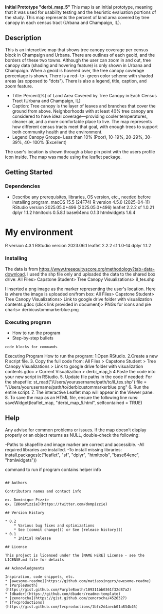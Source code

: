 **Initial Prototype "derbi_map_5"**
This map is an initial prototype, meaning that it was used for usability testing and the heuristic evaluation portions of the study. This map represents the percent of land area covered by tree canopy in each census tract (Urbana and Champaign, IL). 
## Description
This is an interactive map that shows tree canopy coverage per census block in Champaign and Urbana. There are outlines of each geoid, and the borders of these two towns. Although the user can zoom in and out, tree canopy data (shading and hovering feature) is only shown in Urbana and Champaign.
When a geoid is hovered over, the tree canopy coverage percentage is shown.
There is a red- to- green color scheme with shaded areas (as opposed to "dots"). There is also a legend, title, caption, and zoom feature. 
- Title: Percent(%) of Land Area Covered by Tree Canopy in Each Census Tract (Urbana and Champaign, IL)
- Caption: Tree canopy is the layer of leaves and branches that cover the ground from above. Neighborhoods with at least 40% tree canopy are considered to have ideal coverage—providing cooler temperatures, cleaner air, and a more comfortable place to live. The map represents how different census tracts meet that goal, with enough trees to support both community health and the environment.
- Legend Canopy Groups- Less than 10% (Poor), 10-19%, 20-29%, 30-39%, 40- 100% (Excellent)

The user's location is shown through a blue pin point with the users profile icon inside. The map was made using the leaflet package.
## Getting Started

### Dependencies

* Describe any prerequisites, libraries, OS version, etc., needed before installing program.
macOS 15.5 (24F74)
R version 4.5.0 (2025-04-11)
RStudio version 2025.05.0+496 (2025.05.0+496)
leaflet 2.2.2
sf 1.0.21
dplyr 1.1.2
htmltools 0.5.8.1
base64enc 0.1.3
htmlwidgets 1.6.4


# My environment
R version 4.3.1
RStudio version 2023.06.1
leaflet 2.2.2
sf 1.0-14
dplyr 1.1.2


### Installing
The data is from https://www.treeequityscore.org/methodology?tab=data-download. I used the shp file only and uploaded the data to the shared box drive: All Files> Capstone Student> Tree Canopy Visualizations> il_tes.shp

I inserted a png image as the marker representing the user's location. Here is where the image is uploaded on/from box: All Files> Capstone Student> Tree Canopy Visualizations> Link to google drive folder with visualization contents.gdoc (click link provided in document)> PNGs for icons and pie charts> derbicustommarkerblue.png


### Executing program

* How to run the program
* Step-by-step bullets
```
code blocks for commands
```
Executing Program
How to run the program:
1.Open RStudio.
2.Create a new R script file.
3. Copy the full code from: All Files > Capstone Student > Tree Canopy Visualizations > Link to google drive folder with visualization contents.gdoc > Current Visualization > derbi_map_5
4.Paste the code into your new script in RStudio.
5. Update file paths in the code if needed:
For the shapefile:
st_read("/Users/yourusername/path/to/il_tes.shp")
file = "/Users/yourusername/path/to/derbicustommarkerblue.png"
6. Run the entire script.
7. The interactive Leaflet map will appear in the Viewer pane.
8. To save the map as an HTML file, ensure the following line runs: saveWidget(leaflet_map, "derbi_map_5.html", selfcontained = TRUE)


## Help

Any advise for common problems or issues.
If the map doesn’t display properly or an object returns as NULL, double-check the following:

-Paths to shapefile and image marker are correct and accessible.
-All required libraries are installed.
-To install missing libraries: install.packages(c("leaflet", "sf", "dplyr", "htmltools", "base64enc", "htmlwidgets"))


command to run if program contains helper info
```

## Authors

Contributors names and contact info

ex. Dominique Pizzie  
ex. [@DomPizzie](https://twitter.com/dompizzie)

## Version History

* 0.2
    * Various bug fixes and optimizations
    * See [commit change]() or See [release history]()
* 0.1
    * Initial Release

## License

This project is licensed under the [NAME HERE] License - see the LICENSE.md file for details

## Acknowledgments

Inspiration, code snippets, etc.
* [awesome-readme](https://github.com/matiassingers/awesome-readme)
* [PurpleBooth](https://gist.github.com/PurpleBooth/109311bb0361f32d87a2)
* [dbader](https://github.com/dbader/readme-template)
* [zenorocha](https://gist.github.com/zenorocha/4526327)
* [fvcproductions](https://gist.github.com/fvcproductions/1bfc2d4aecb01a834b46)
